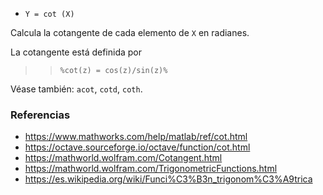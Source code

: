 - `Y = cot (X)`

Calcula la cotangente de cada elemento de `X` en radianes.

La cotangente está definida por

> > `%cot(z) = cos(z)/sin(z)%`

Véase también: `acot`, `cotd`, `coth`.

### Referencias

- https://www.mathworks.com/help/matlab/ref/cot.html
- https://octave.sourceforge.io/octave/function/cot.html
- https://mathworld.wolfram.com/Cotangent.html
- https://mathworld.wolfram.com/TrigonometricFunctions.html
- https://es.wikipedia.org/wiki/Funci%C3%B3n_trigonom%C3%A9trica

